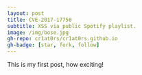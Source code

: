 ```yaml
---
layout: post
title: CVE-2017-17750
subtitle: XSS via public Spotify playlist. 
image: /img/bose.jpg
gh-repo: cr1at0rs/cr1at0rs.github.io
gh-badge: [star, fork, follow]
---
```


This is my first post, how exciting!
